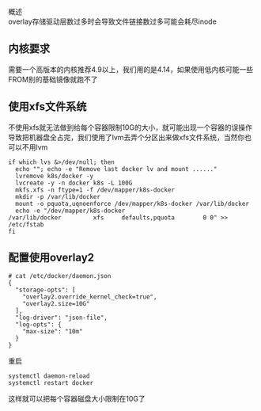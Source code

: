 概述  
overlay存储驱动层数过多时会导致文件链接数过多可能会耗尽inode

内核要求  
---
需要一个高版本的内核推荐4.9以上，我们用的是4.14，如果使用低内核可能一些FROM别的基础镜像就跑不了  

使用xfs文件系统  
---
不使用xfs就无法做到给每个容器限制10G的大小，就可能出现一个容器的误操作导致把机器盘全占完，我们使用了lvm去弄个分区出来做xfs文件系统，当然你也可以不用lvm  
```
if which lvs &>/dev/null; then
  echo ""; echo -e "Remove last docker lv and mount ......"
  lvremove k8s/docker -y
  lvcreate -y -n docker k8s -L 100G
  mkfs.xfs -n ftype=1 -f /dev/mapper/k8s-docker
  mkdir -p /var/lib/docker
  mount -o pquota,uqnoenforce /dev/mapper/k8s-docker /var/lib/docker
  echo -e "/dev/mapper/k8s-docker                                  /var/lib/docker         xfs     defaults,pquota        0 0" >> /etc/fstab
fi
```  

配置使用overlay2  
---
```
# cat /etc/docker/daemon.json
{
  "storage-opts": [
    "overlay2.override_kernel_check=true",
    "overlay2.size=10G"
  ],
  "log-driver": "json-file",
  "log-opts": {
    "max-size": "10m"
  }
}
```  

重启  
```
systemctl daemon-reload 
systemctl restart docker
```  
这样就可以把每个容器磁盘大小限制在10G了  
